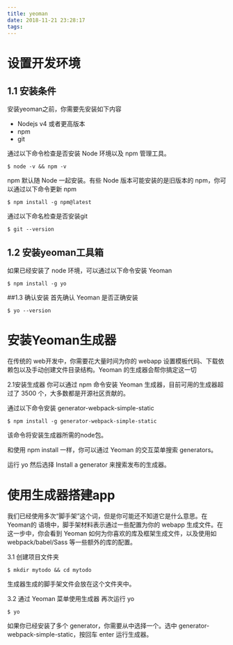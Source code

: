 ```yaml
---
title: yeoman
date: 2018-11-21 23:28:17
tags:
---
```



# 设置开发环境
## 1.1 安装条件
安装yeoman之前，你需要先安装如下内容

* Nodejs v4 或者更高版本
* npm
* git

通过以下命令检查是否安装 Node 环境以及 npm 管理工具。

	$ node -v && npm -v

npm 默认随 Node 一起安装。有些 Node 版本可能安装的是旧版本的 npm，你可以通过以下命令更新 npm

	$ npm install -g npm@latest

通过以下命名检查是否安装git

	$ git --version

## 1.2 安装yeoman工具箱
如果已经安装了 node 环境，可以通过以下命令安装 Yeoman

	$ npm install -g yo

##1.3 确认安装
首先确认 Yeoman 是否正确安装

	$ yo --version

# 安装Yeoman生成器
在传统的 web开发中，你需要花大量时间为你的 webapp 设置模板代码、下载依赖包以及手动创建文件目录结构。Yeoman 的生成器会帮你搞定这一切

2.1安装生成器
你可以通过 npm 命令安装 Yeoman 生成器，目前可用的生成器超过了 3500 个，大多数都是开源社区贡献的。

通过以下命令安装 generator-webpack-simple-static

	$ npm install -g generator-webpack-simple-static
该命令将安装生成器所需的node包。

和使用 npm install 一样，你可以通过 Yeoman 的交互菜单搜索 generators。

运行 yo 然后选择 Install a generator 来搜索发布的生成器。

# 使用生成器搭建app
我们已经使用多次“脚手架”这个词，但是你可能还不知道它是什么意思。在 Yeoman的 语境中，脚手架材料表示通过一些配置为你的 webapp 生成文件。在这一步中，你会看到 Yeoman 如何为你喜欢的库及框架生成文件，以及使用如 webpack/babel/Sass 等一些额外的库的配置。

3.1 创建项目文件夹

	$ mkdir mytodo && cd mytodo
生成器生成的脚手架文件会放在这个文件夹中。

3.2 通过 Yeoman 菜单使用生成器
再次运行 yo

	$ yo
如果你已经安装了多个 generator，你需要从中选择一个。选中 generator-webpack-simple-static，按回车 enter 运行生成器。
